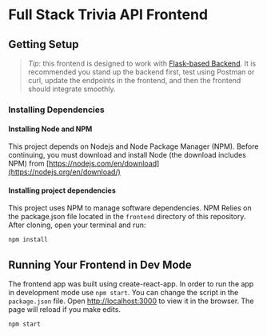 
# Full Stack Trivia API Frontend

## Getting Setup
>  _Tip_: this frontend is designed to work with [Flask-based Backend](../backend). It is recommended you stand up the backend first, test using Postman or curl, update the endpoints in the frontend, and then the frontend should integrate smoothly.

### Installing Dependencies
#### Installing Node and NPM
This project depends on Nodejs and Node Package Manager (NPM). Before continuing, you must download and install Node (the download includes NPM) from [https://nodejs.com/en/download](https://nodejs.org/en/download/)
#### Installing project dependencies
This project uses NPM to manage software dependencies. NPM Relies on the package.json file located in the `frontend` directory of this repository. After cloning, open your terminal and run:

```bash
npm install
```
  
## Running Your Frontend in Dev Mode
The frontend app was built using create-react-app. In order to run the app in development mode use ```npm start```. You can change the script in the ```package.json``` file.
Open [http://localhost:3000](http://localhost:3000) to view it in the browser. The page will reload if you make edits.<br>
```bash
npm start
```